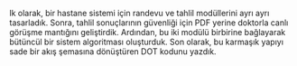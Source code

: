 lk olarak, bir hastane sistemi için randevu ve tahlil modüllerini ayrı ayrı tasarladık. Sonra, tahlil sonuçlarının güvenliği için PDF yerine doktorla canlı görüşme    mantığını geliştirdik. Ardından, bu iki modülü birbirine bağlayarak bütüncül bir sistem algoritması oluşturduk. Son olarak, bu karmaşık yapıyı sade bir akış şemasına dönüştüren DOT kodunu yazdık.
 

